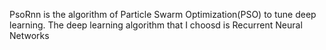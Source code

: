 PsoRnn is the algorithm of Particle Swarm Optimization(PSO) to tune deep learning. The deep learning algorithm that I choosd is Recurrent Neural Networks
